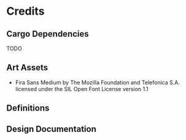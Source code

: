 # Credits
## Cargo Dependencies
TODO

## Art Assets
- Fira Sans Medium by The Mozilla Foundation and Telefonica S.A. licensed under the SIL Open Font License version 1.1

## Definitions

## Design Documentation